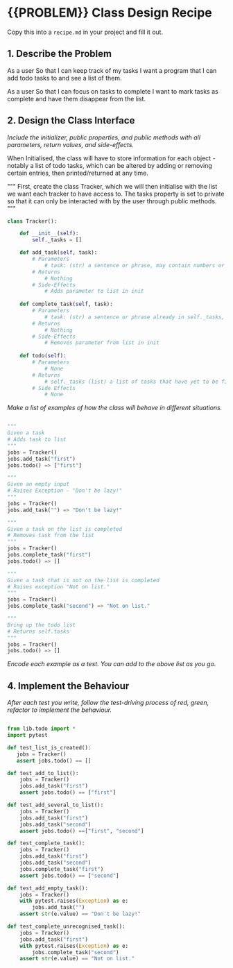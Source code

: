 # {{PROBLEM}} Class Design Recipe

Copy this into a `recipe.md` in your project and fill it out.

## 1. Describe the Problem

As a user
So that I can keep track of my tasks
I want a program that I can add todo tasks to and see a list of them.

As a user
So that I can focus on tasks to complete
I want to mark tasks as complete and have them disappear from the list.

## 2. Design the Class Interface

_Include the initializer, public properties, and public methods with all parameters, return values, and side-effects._

When Initialised, the class will have to store information for each object - notably a list of todo tasks, which can be altered by adding or removing certain entries, then printed/returned at any time.

"""
First, create the class Tracker, which we will then initialise with the list we want each tracker to have access to. The tasks property is set to private so that it can only be interacted with by the user through public methods.
"""

```python
class Tracker():

    def __init__(self):
        self._tasks = []

    def add_task(self, task):
        # Parameters 
            # task: (str) a sentence or phrase, may contain numbers or special characters.
        # Returns
            # Nothing
        # Side-Effects
            # Adds parameter to list in init
    
    def complete_task(self, task):
        # Parameters
            # task: (str) a sentence or phrase already in self._tasks, may contain numbers or special characters.
        # Returns
            # Nothing
        # Side-Effects
            # Removes parameter from list in init
    
    def todo(self):
        # Parameters
            # None
        # Returns
            # self._tasks (list) a list of tasks that have yet to be finished, manipulated by other methods.
        # Side Effects
            # None
```

_Make a list of examples of how the class will behave in different situations._

```python

"""
Given a task
# Adds task to list
"""
jobs = Tracker()
jobs.add_task("first")
jobs.todo() => ["first"]

"""
Given an empty input
# Raises Exception - "Don't be lazy!"
"""
jobs = Tracker()
jobs.add_task("") => "Don't be lazy!"

"""
Given a task on the list is completed
# Removes task from the list
"""
jobs = Tracker()
jobs.complete_task("first")
jobs.todo() => []

"""
Given a task that is not on the list is completed
# Raises exception "Not on list."
"""
jobs = Tracker()
jobs.complete_task("second") => "Not on list."

"""
Bring up the todo list
# Returns self.tasks
"""
jobs = Tracker()
jobs.todo() => []

```

_Encode each example as a test. You can add to the above list as you go._

## 4. Implement the Behaviour

_After each test you write, follow the test-driving process of red, green, refactor to implement the behaviour._

```python

from lib.todo import *
import pytest 

def test_list_is_created():
   jobs = Tracker()
   assert jobs.todo() == []

def test_add_to_list():
    jobs = Tracker()
    jobs.add_task("first")
    assert jobs.todo() == ["first"]

def test_add_several_to_list():
    jobs = Tracker()
    jobs.add_task("first")
    jobs.add_task("second")
    assert jobs.todo() ==["first", "second"]

def test_complete_task():
    jobs = Tracker()
    jobs.add_task("first")
    jobs.add_task("second")
    jobs.complete_task("first")
    assert jobs.todo() == ["second"]

def test_add_empty_task():
    jobs = Tracker()
    with pytest.raises(Exception) as e:
        jobs.add_task("") 
    assert str(e.value) == "Don't be lazy!"

def test_complete_unrecognised_task():
    jobs = Tracker()
    jobs.add_task("first")
    with pytest.raises(Exception) as e:
        jobs.complete_task("second") 
    assert str(e.value) == "Not on list."

```